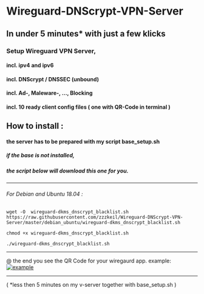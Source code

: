 # Wireguard-DNScrypt-VPN-Server
## In under 5 minutes* with just a few klicks
### Setup Wireguard VPN Server,
#### incl. ipv4 and ipv6
#### incl. DNScrypt / DNSSEC (unbound)
#### incl. Ad-, Maleware-, ..., Blocking
#### incl. 10 ready client config files  ( one with QR-Code in terminal )

## How to install :
#### the server has to be prepared with my script base_setup.sh
##### if the base is not installed,
##### the script below will download this one for you.
----------------------------------------
###### For Debian and Ubuntu 18.04 :
```
wget -O  wireguard-dkms_dnscrypt_blacklist.sh https://raw.githubusercontent.com/zzzkeil/Wireguard-DNScrypt-VPN-Server/master/debian_ubuntu/wireguard-dkms_dnscrypt_blacklist.sh

chmod +x wireguard-dkms_dnscrypt_blacklist.sh

./wireguard-dkms_dnscrypt_blacklist.sh
```
-----------------------------------------

@ the end you see the QR Code for your wiregaurd app.
example:
[![example](https://zeroaim.de/01/qrtest.png)](https://github.com/zzzkeil/Wireguard-DNScrypt-VPN-Server)

-----------------------------------------







( *less then 5 minutes on my v-server together with base_setup.sh ) 
